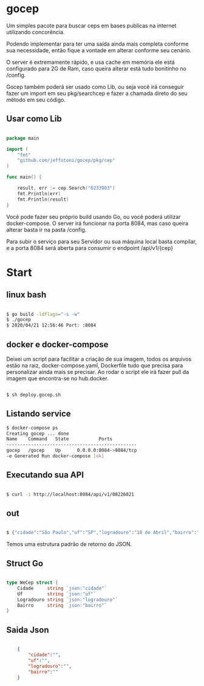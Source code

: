# gocep

Um simples pacote para buscar ceps em bases publicas na internet utilizando concorência.

Podendo implementar para ter uma saída ainda mais completa conforme sua necessidade, então fique a vontade em alterar conforme seu cenário.

O server é extremamente rápido, e usa cache em memória ele está configurado para 2G de Ram, caso queira alterar está tudo bonitinho no /config.

Gocep também poderá ser usado como Lib, ou seja você irá conseguir fazer um import em seu pkg/searchcep  e fazer a chamada direto do seu método em seu código.

## Usar como Lib
```go

package main

import (
	"fmt"
	"github.com/jeffotoni/gocep/pkg/cep"
)

func main() {

	result, err := cep.Search("6233903")
	fmt.Println(err)
	fmt.Println(result)
}

```

Você pode fazer seu próprio build usando Go, ou você poderá utilizar docker-compose. O server irá funcionar na porta 8084, mas caso queira alterar basta ir na pasta /config.

Para subir o serviço para seu Servidor ou sua máquina local basta compilar, e a porta 8084 será aberta para consumir o endpoint /api/v1/{cep}

# Start

## linux bash
```bash

$ go build -ldflags="-s -w" 
$ ./gocep
$ 2020/04/21 12:56:46 Port: :8084

```

## docker e docker-compose

Deixei um script para facilitar a criação de sua imagem, todos os arquivos estão na raiz, docker-compose.yaml, Dockerfile tudo que precisa para personalizar ainda mais se precisar.
Ao rodar o script ele irá fazer pull da imagem que encontra-se no hub.docker.
```bash

$ sh deploy.gocep.sh

```

## Listando service
```bash
$ docker-compose ps
Creating gocep ... done
Name    Command   State           Ports         
------------------------------------------------
gocep   /gocep    Up      0.0.0.0:8084->8084/tcp
-e Generated Run docker-compose [ok] 

```

## Executando sua API
```bash

$ curl -i http://localhost:8084/api/v1/08226021

```

## out
```bash

$ {"cidade":"São Paulo","uf":"SP","logradouro":"18 de Abril","bairro":"Cidade Antônio Estevão de Carvalho"}

```

Temos uma estrutura padrão de retorno do JSON.

## Struct Go
```go

type WeCep struct {
	Cidade     string `json:"cidade"`
	Uf         string `json:"uf"`
	Logradouro string `json:"logradouro"`
	Bairro     string `json:"bairro"`
}

```

## Saida Json
```json

	{
		"cidade":"",
		"uf":"",
		"logradouro":"",
		"bairro":""
	}

```




